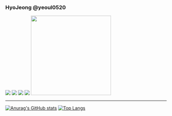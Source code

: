 <div align="">
    <br/>
      <h3>HyoJeong @yeoul0520</h3>
      <a href="https://youallone.tistory.com"><img src="https://img.shields.io/badge/youallone-E5511E?style=badge&logo=Tistory&logoColor=white"/></a>
      <a href="https://www.instagram.com/n_jj._.ly"><img src="https://img.shields.io/badge/instagram-d62976?style=badge&logo=Instagram&logoColor=white"/></a>
      <a href="mailto:dolphinstar021008@gmail.com"><img src="https://img.shields.io/badge/Gmail-d14836?style=badge&logo=Gmail&logoColor=white&link=mailto:dolphinstar021008@gmail.com"/></a>
      <a href="https://solved.ac/sally55511"><img src="http://mazassumnida.wtf/api/mini/generate_badge?boj=sally55511&theme=dark"/></a>
    <td>
      <img width="250" src="https://github.com/user-attachments/assets/fc34ab68-464e-4b9b-8fef-956fcbea1087" />
    </td>

---

[![Anurag's GitHub stats](https://github-readme-stats.vercel.app/api?username=yeoul0520&theme=buefy&show_icons=true&count_private=true)](https://github.com/anuraghazra/github-readme-stats)
[![Top Langs](https://github-readme-stats.vercel.app/api/top-langs/?username=yeoul0520&theme=buefy&layout=compact&count_private=true)](https://github.com/anuraghazra/github-readme-stats)

</div>
